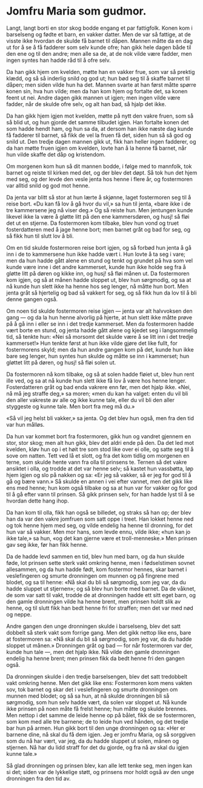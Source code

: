 # Jomfru Maria som gudmor.

Langt, langt borti en stor skog bodde engang et par fattigfolk. Konen kom i barselseng og fødte et barn, en vakker datter. Men de var så fattige, at de visste ikke hvordan de skulde få barnet til dåpen. Mannen måtte da en dag ut for å se å få fadderer som selv kunde ofre; han gikk hele dagen både til den ene og til den andre; men alle sa de, at de nok vilde være fadder, men ingen syntes han hadde råd til å ofre selv.

Da han gikk hjem om kvelden, møtte han en vakker frue, som var så prektig klædd, og så så inderlig snild og god ut; hun bød seg til å skaffe barnet til dåpen; men siden vilde hun ha det. Mannen svarte at han først måtte spørre konen sin, hva hun vilde; men da han kom hjem og fortalte det, sa konen feent ut nei. Andre dagen gikk mannen ut igjen; men ingen vilde være fadder, når de skulde ofre selv, og alt han bad, så hjalp det ikke.

Da han gikk hjem igjen mot kvelden, møtte på nytt den vakre fruen, som så så blid ut, og hun gjorde det samme tilbudet igjen. Han fortalte konen det som hadde hendt ham, og hun sa da, at dersom han ikke næste dag kunde få fadderer til barnet, så fikk de vel la fruen få det, siden hun så så god og snild ut. Den tredje dagen mannen gikk ut, fikk han heller ingen fadderer, og da han møtte fruen igjen om kvelden, lovte han å la henne få barnet, når hun vilde skaffe det dåp og kristendom.

Om morgenen kom hun så dit mannen bodde, i følge med to mannfolk, tok barnet og reiste til kirken med det, og der blev det døpt. Så tok hun det hjem med seg, og der levde den vesle jenta hos henne i flere år, og fostermoren var alltid snild og god mot henne.

Da jenta var blitt så stor at hun lærte å skjønne, laget fostermoren seg til å reise bort. «Du kan få lov å gå hvor du vil,» sa hun til jenta, «bare ikke i de tre kammersene jeg nå viser deg.» Og så reiste hun. Men jentungen kunde likevel ikke la være å gløtte litt på den ene kammersdøren, og husj! så fløi det ut en stjerne. Da fostermoren kom tilbake, blev hun vond og truet fosterdatteren med å jage henne bort; men barnet gråt og bad for seg, og så fikk hun til slutt lov å bli.

Om en tid skulde fostermoren reise bort igjen, og så forbød hun jenta å gå inn i de to kammersene hun ikke hadde vært i. Hun lovte å ta seg i vare; men da hun hadde gått alene en stund og tenkt og grundet på hva som vel kunde være inne i det andre kammerset, kunde hun ikke holde seg fra å gløtte litt på døren og kikke inn, og husj! så fløi månen ut. Da fostermoren kom igjen, og så at månen hadde sloppet ut, blev hun sørgmodig, og sa at nå kunde hun slett ikke ha henne hos seg lenger, nå måtte hun bort. Men jenta gråt så hjertelig og bad så vakkert for seg, og så fikk hun da lov til å bli denne gangen også.

Om noen tid skulde fostermoren reise igjen — jenta var alt halvvoksen den gang — og da la hun henne alvorlig på hjerte, at hun slett ikke måtte prøve på å gå inn i eller se inn i det tredje kammerset. Men da fostermoren hadde vært borte en stund, og jenta hadde gått alene og kjedet seg i langsommelig tid, så tenkte hun: «Nei så morsomt det skulde være å se litt inn i det tredje kammerset!» Hun tenkte først at hun ikke vilde gjøre det like fullt, for fostermorens skyld; men da hun andre gangen kom på det, kunde hun ikke bare seg lenger, hun syntes hun skulde og måtte se inn i kammerset; hun gløttet litt på døren, og husj! så fløi solen ut.

Da fostermoren nå kom tilbake, og så at solen hadde fløiet ut, blev hun rent ille ved, og sa at nå kunde hun slett ikke få lov å være hos henne lenger. Fosterdatteren gråt og bad enda vakrere enn før, men det hjalp ikke. «Nei, nå må jeg straffe deg,» sa moren; «men du kan ha valget: enten du vil bli den aller vakreste av alle og ikke kunne tale, eller du vil bli den aller styggeste og kunne tale. Men bort fra meg må du.»

«Så vil jeg helst bli vakker,» sa jenta. Og det blev hun også, men fra den tid var hun målløs.

Da hun var kommet bort fra fostermoren, gikk hun og vandret gjennem en stor, stor skog; men alt hun gikk, blev det aldri ende på den. Da det led mot kvelden, kløv hun op i et høit tre som stod like over ei olle, og satte seg til å sove om natten. Tett ved lå et slott, og fra det kom tidlig om morgenen en terne, som skulde hente vann fra olla til prinsens te. Ternen så det vakre ansiktet i olla, og trodde at det var henne selv; så kastet hun vassbøtta, løp hjem igjen og slo på nakken og sa: «Er jeg så vakker, så er jeg for god til å gå og bære vann.» Så skulde en annen i vei efter vannet, men det gikk like ens med henne; hun kom også tilbake og sa at hun var for vakker og for god til å gå efter vann til prinsen. Så gikk prinsen selv, for han hadde lyst til å se hvordan dette hang ihop.

Da han kom til olla, fikk han også se billedet, og straks så han op; der blev han da var den vakre jomfruen som satt oppe i treet. Han lokket henne ned og tok henne hjem med seg, og vilde endelig ha henne til dronning, for det hun var så vakker. Men mor hans, som levde ennu, vilde ikke; «hun kan jo ikke tale,» sa hun, «og det kan gjerne være et troll-menneske.» Men prinsen gav seg ikke, før han fikk henne.

Da de hadde levd sammen en tid, blev hun med barn, og da hun skulde føde, lot prinsen sette sterk vakt omkring henne, men i fødselstimen sovnet allesammen, og da hun hadde født, kom fostermor hennes, skar barnet i veslefingeren og smurte dronningen om munnen og på fingrene med blodet, og sa til henne: «Nå skal du bli så sørgmodig, som jeg var, da du hadde sluppet ut stjernen»; og så blev hun borte med barnet. Da de våknet, de som var satt til vakt, trodde de at dronningen hadde ett sitt eget barn, og den gamle dronningen vilde ha henne brent, men prinsen holdt slik av henne, og til slutt fikk han bedt henne fri for straffen; men det var med nød og neppe.

Andre gangen den unge dronningen skulde i barselseng, blev det satt dobbelt så sterk vakt som forrige gang. Men det gikk nettop like ens, bare at fostermoren sa: «Nå skal du bli så sørgmodig, som jeg var, da du hadde sloppet ut månen.» Dronningen gråt og bad — for når fostermoren var der, kunde hun tale —, men det hjalp ikke. Nå vilde den gamle dronningen endelig ha henne brent; men prinsen fikk da bedt henne fri den gangen også.

Da dronningen skulde i den tredje barselsengen, blev det satt tredobbelt vakt omkring henne. Men det gikk like ens: Fostermoren kom mens vakten sov, tok barnet og skar det i veslefingeren og smurte dronningen om munnen med blodet; og så sa hun, at nå skulde dronningen bli så sørgmodig, som hun selv hadde vært, da solen var sloppet ut. Nå kunde ikke prinsen på noen måte få frelst henne; hun måtte og skulde brennes. Men nettop i det samme de leide henne op på bålet, fikk de se fostermoren, som kom med alle tre barnene; de to leide hun ved hånden, og det tredje bar hun på armen. Hun gikk bort til den unge dronningen og sa: «Her er barnene dine, nå skal du få dem igjen. Jeg er jomfru Maria, og så sorggiven som du nå har vært, var jeg, da du hadde sluppet ut solen, månen og stjernen. Nå har du lidd straff for det du gjorde, og fra nå av skal du igjen kunne tale.»

Så glad dronningen og prinsen blev, kan alle lett tenke seg, men ingen kan si det; siden var de lykkelige støtt, og prinsens mor holdt også av den unge dronningen fra den tid av.
